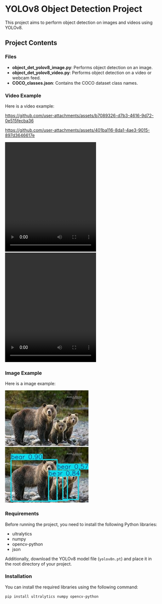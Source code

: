 # YOLOv8 Object Detection Project

This project aims to perform object detection on images and videos using YOLOv8.

## Project Contents

### Files

- **object_det_yolov8_image.py**: Performs object detection on an image.
- **object_det_yolov8_video.py**: Performs object detection on a video or webcam feed.
- **COCO_classes.json**: Contains the COCO dataset class names.

### Video Example

Here is a video example:

https://github.com/user-attachments/assets/b7089326-d7b3-4616-9d72-0e515fecba36


https://github.com/user-attachments/assets/401ba116-8da1-4ae3-9015-897d3646617e


<video width="300" height="360" controls>
  <source src="videos\input_video.mp4" type="video/mp4">
  Your browser does not support the video tag.
</video>
<video width="300" height="360" controls>
  <source src="videos\output_video.mp4" type="video/mp4">
  Your browser does not support the video tag.
</video>

### Image Example

Here is a image example:

![input image](images\bears.jpg)
![predicted image](images\predicted_bears.jpg)

### Requirements

Before running the project, you need to install the following Python libraries:

- ultralytics
- numpy
- opencv-python
- json

Additionally, download the YOLOv8 model file (`yolov8n.pt`) and place it in the root directory of your project.

### Installation

You can install the required libraries using the following command:

```bash
pip install ultralytics numpy opencv-python 
